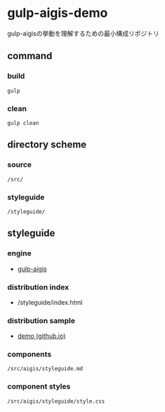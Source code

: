 # gulp-aigis-demo

gulp-aigisの挙動を理解するための最小構成リポジトリ

## command

### build

```
gulp
```

### clean

```
gulp clean
```

## directory scheme

### source

`/src/`

### styleguide

`/styleguide/`


## styleguide

### engine

- [gulp-aigis](https://www.npmjs.com/package/gulp-aigis)

### distribution index

- /styleguide/index.html

### distribution sample

- [demo (github.io)](https://sekiyaeiji.github.io/gulp-aigis-demo/styleguide/category/component/index.html)

### components

`/src/aigis/styleguide.md`

### component styles

`/src/aigis/styleguide/style.css`














